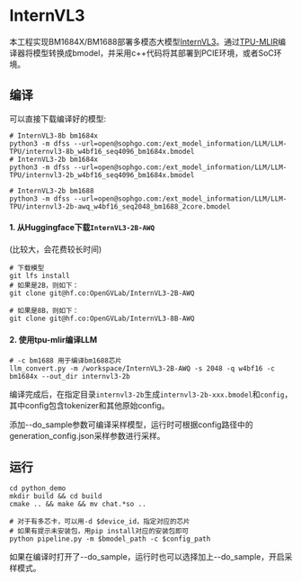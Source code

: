 # InternVL3

本工程实现BM1684X/BM1688部署多模态大模型[InternVL3](https://huggingface.co/OpenGVLab/InternVL3-2B-AWQ)。通过[TPU-MLIR](https://github.com/sophgo/tpu-mlir)编译器将模型转换成bmodel，并采用c++代码将其部署到PCIE环境，或者SoC环境。

## 编译

可以直接下载编译好的模型:
``` shell
# InternVL3-8b bm1684x
python3 -m dfss --url=open@sophgo.com:/ext_model_information/LLM/LLM-TPU/internvl3-8b_w4bf16_seq4096_bm1684x.bmodel
# InternVL3-2b bm1684x
python3 -m dfss --url=open@sophgo.com:/ext_model_information/LLM/LLM-TPU/internvl3-2b_w4bf16_seq4096_bm1684x.bmodel

# InternVL3-2b bm1688
python3 -m dfss --url=open@sophgo.com:/ext_model_information/LLM/LLM-TPU/internvl3-2b-awq_w4bf16_seq2048_bm1688_2core.bmodel
```

#### 1. 从Huggingface下载`InternVL3-2B-AWQ`

(比较大，会花费较长时间)

``` shell
# 下载模型
git lfs install
# 如果是2B，则如下：
git clone git@hf.co:OpenGVLab/InternVL3-2B-AWQ

# 如果是8B，则如下：
git clone git@hf.co:OpenGVLab/InternVL3-8B-AWQ
```

#### 2. 使用tpu-mlir编译LLM

``` shell
# -c bm1688 用于编译bm1688芯片
llm_convert.py -m /workspace/InternVL3-2B-AWQ -s 2048 -q w4bf16 -c bm1684x --out_dir internvl3-2b
```
编译完成后，在指定目录`internvl3-2b`生成`internvl3-2b-xxx.bmodel`和`config`，其中config包含tokenizer和其他原始config。

添加--do_sample参数可编译采样模型，运行时可根据config路径中的generation_config.json采样参数进行采样。


## 运行
``` shell
cd python_demo
mkdir build && cd build 
cmake .. && make && mv chat.*so ..

# 对于有多芯卡，可以用-d $device_id，指定对应的芯片
# 如果有提示未安装包，用pip install对应的安装包即可
python pipeline.py -m $bmodel_path -c $config_path
```
如果在编译时打开了--do_sample，运行时也可以选择加上--do_sample，开启采样模式。

